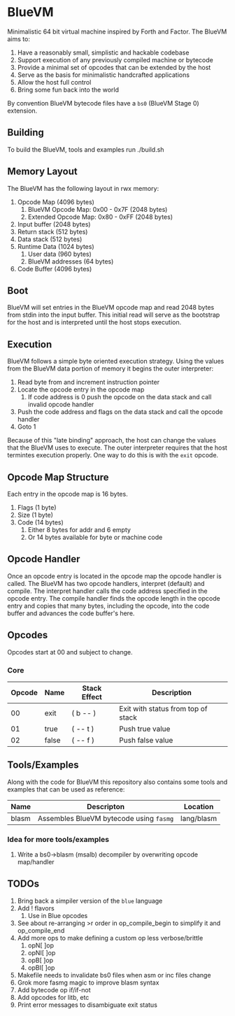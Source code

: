 # BlueVM

Minimalistic 64 bit virtual machine inspired by Forth and Factor. The BlueVM aims to:

1. Have a reasonably small, simplistic and hackable codebase
1. Support execution of any previously compiled machine or bytecode
1. Provide a minimal set of opcodes that can be extended by the host
1. Serve as the basis for minimalistic handcrafted applications
1. Allow the host full control
1. Bring some fun back into the world

By convention BlueVM bytecode files have a `bs0` (BlueVM Stage 0) extension.

## Building

To build the BlueVM, tools and examples run ./build.sh

## Memory Layout

The BlueVM has the following layout in rwx memory:

1. Opcode Map (4096 bytes)
   1. BlueVM Opcode Map: 0x00 - 0x7F (2048 bytes)
   1. Extended Opcode Map: 0x80 - 0xFF (2048 bytes)
1. Input buffer (2048 bytes)
1. Return stack (512 bytes)
1. Data stack (512 bytes)
1. Runtime Data (1024 bytes)
   1. User data (960 bytes)
   1. BlueVM addresses (64 bytes)
1. Code Buffer (4096 bytes)

## Boot

BlueVM will set entries in the BlueVM opcode map and read 2048 bytes from stdin into the input buffer. This
initial read will serve as the bootstrap for the host and is interpreted until the host stops execution.

## Execution

BlueVM follows a simple byte oriented execution strategy. Using the values from the BlueVM data portion of memory
it begins the outer interpreter:

1. Read byte from and increment instruction pointer
1. Locate the opcode entry in the opcode map
   1. If code address is 0 push the opcode on the data stack and call invalid opcode handler
1. Push the code address and flags on the data stack and call the opcode handler
1. Goto 1

Because of this "late binding" approach, the host can change the values that the BlueVM uses to execute. The outer
interpreter requires that the host termintes execution properly. One way to do this is with the `exit` opcode.

## Opcode Map Structure

Each entry in the opcode map is 16 bytes.

1. Flags (1 byte)
1. Size (1 byte)
1. Code (14 bytes)
   1. Either 8 bytes for addr and 6 empty
   1. Or 14 bytes available for byte or machine code

## Opcode Handler

Once an opcode entry is located in the opcode map the opcode handler is called. The BlueVM has two opcode handlers,
interpret (default) and compile. The interpret handler calls the code address specified in the opcode entry. The
compile handler finds the opcode length in the opcode entry and copies that many bytes, including the opcode, into
the code buffer and advances the code buffer's here.

## Opcodes

Opcodes start at 00 and subject to change.

### Core

| Opcode | Name | Stack Effect | Description |
|----|----|----|----|
| 00 | exit | ( b -- ) | Exit with status from top of stack |
| 01 | true | ( -- t ) | Push true value |
| 02 | false | ( -- f ) | Push false value |

## Tools/Examples

Along with the code for BlueVM this repository also contains some tools and examples that can be used as reference:

| Name | Descripton | Location |
|----|----|----|
| blasm | Assembles BlueVM bytecode using `fasmg` | lang/blasm |

### Idea for more tools/examples

1. Write a bs0->blasm (msalb) decompiler by overwriting opcode map/handler

## TODOs

1. Bring back a simpiler version of the `blue` language
1. Add ! flavors
   1. Use in Blue opcodes
1. See about re-arranging >r order in op_compile_begin to simplify it and op_compile_end
1. Add more ops to make defining a custom op less verbose/brittle
   1. opN[ ]op
   1. opNI[ ]op
   1. opB[ ]op
   1. opBI[ ]op
1. Makefile needs to invalidate bs0 files when asm or inc files change
1. Grok more fasmg magic to improve blasm syntax
1. Add bytecode op if/if-not
1. Add opcodes for litb, etc
1. Print error messages to disambiguate exit status
